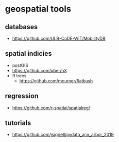 # geospatial tools

## databases

- https://github.com/ULB-CoDE-WIT/MobilityDB

## spatial indicies

- postGIS
- https://github.com/uber/h3
- R trees
  - https://github.com/mourner/flatbush

## regression
- https://github.com/r-spatial/spatialreg/

## tutorials

- https://github.com/jsignell/pydata_ann_arbor_2019
